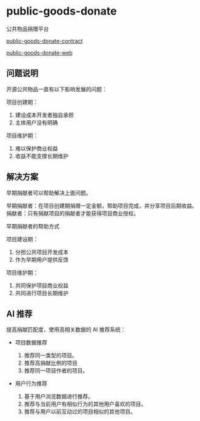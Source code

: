 # public-goods-donate

公共物品捐赠平台

[public-goods-donate-contract](https://github.com/33357/public-goods-donate-contract)

[public-goods-donate-web](https://github.com/33357/public-goods-donate-web)

## 问题说明
开源公共物品一直有以下影响发展的问题：

项目创建期：
1. 建设成本开发者独自承担
2. 主体用户没有明确

项目维护期：
1. 难以保护商业权益
2. 收益不能支撑长期维护

## 解决方案
早期捐献者可以帮助解决上面问题。

早期捐献者：在项目创建期捐赠一定金额，帮助项目完成，并分享项目后期收益。
捐献者：只有捐献项目的捐献者才能获得项目商业授权。

早期捐献者的帮助方式

项目建设期：
1. 分担公共项目开发成本
2. 作为早期用户提供反馈

项目维护期：
1. 共同保护项目商业权益
2. 共同进行项目长期维护

## AI 推荐

提高捐献匹配度，使用高相关数据的 AI 推荐系统：
- 项目数据推荐
    1. 推荐同一类型的项目。
    2. 推荐高捐献比例的项目
    3. 推荐同一项目作者的项目。

- 用户行为推荐
    1. 基于用户浏览数据进行推荐。
    2. 推荐与当前用户有相似行为的其他用户喜欢的项目。
    3. 推荐与用户以前互动过的项目相似的其他项目。